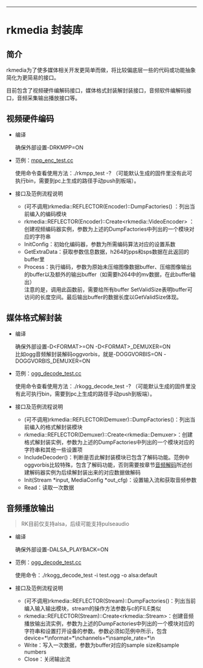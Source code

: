 ***
rkmedia 封装库
=============

简介
----

rkmedia为了使多媒体相关开发更简单而做，将比较偏底层一些的代码或功能抽象简化为更简易的接口。

目前包含了视频硬件编解码接口，媒体格式封装解封装接口，音频软件编解码接口，音频采集输出播放接口等。

视频硬件编码
----------

- 编译

    确保外部设置-DRKMPP=ON

- 范例：[mpp_enc_test.cc](../../frameworks/media/rkmpp/test/mpp_enc_test.cc)

    使用命令查看使用方法：./rkmpp_test -? （可能默认生成的固件里没有此可执行bin，需要到pc上生成的路径手动push到板端）。

- 接口及范例流程说明

    * (可不调用)rkmedia::REFLECTOR(Encoder)::DumpFactories() ：列出当前编入的编码模块
    * rkmedia::REFLECTOR(Encoder)::Create\<rkmedia::VideoEncoder\> ：创建视频编码器实例，参数为上述的DumpFactories中列出的一个模块对应的字符串
    * InitConfig：初始化编码器，参数为所需编码算法对应的设置系数
    * GetExtraData：获取参数信息数据，h264的pps和sps数据在此返回的buffer里
    * Process：执行编码，参数为原始未压缩图像数据buffer、压缩图像输出的buffer以及额外的输出buffer（如需要h264中的mv数据，在此buffer输出）  
    注意的是，调用此函数前，需要给所有buffer SetValidSize表明buffer可访问的长度空间。最后输出buffer的数据长度以GetValidSize体现。

媒体格式解封装
------------

- 编译

    确保外部设置-D\<FORMAT\>=ON -D\<FORMAT\>_DEMUXER=ON  
    比如ogg音频解封装解码oggvorbis，就是-DOGGVORBIS=ON -DOGGVORBIS_DEMUXER=ON

- 范例：[ogg_decode_test.cc](../../frameworks/media/ogg/test/ogg_decode_test.cc)

    使用命令查看使用方法：./rkogg_decode_test -? （可能默认生成的固件里没有此可执行bin，需要到pc上生成的路径手动push到板端）。

- 接口及范例流程说明

    * (可不调用)rkmedia::REFLECTOR(Demuxer)::DumpFactories()：列出当前编入的格式解封装模块
    * rkmedia::REFLECTOR(Demuxer)::Create\<rkmedia::Demuxer\>：创建格式解封装实例，参数为上述的DumpFactories中列出的一个模块对应的字符串和其他一些设置项
    * IncludeDecoder()：判断是否此解封装模块已包含了解码功能。范例中oggvorbis比较特殊，包含了解码功能，否则需要按章节[音频解码](#音频解码)所述创建解码器实例为后续解封装出来的对应数据做解码
    * Init(Stream *input, MediaConfig *out_cfg)：设置输入流和获取音频参数
    * Read：读取一次数据

音频播放输出
----------

> RK目前仅支持alsa，后续可能支持pulseaudio

- 编译

    确保外部设置-DALSA_PLAYBACK=ON

- 范例：[ogg_decode_test.cc](../../frameworks/media/ogg/test/ogg_decode_test.cc)

    使用命令：./rkogg_decode_test -i test.ogg -o alsa:default

- 接口及范例流程说明

    * (可不调用)rkmedia::REFLECTOR(Stream)::DumpFactories()：列出当前编入输入输出模块，stream的操作方法参数与c的FILE类似
    * rkmedia::REFLECTOR(Stream)::Create\<rkmedia::Stream\>：创建音频播放输出流实例，参数为上述的DumpFactories中列出的一个模块对应的字符串和设置打开设备的参数。参数必须如范例中所示，包含device=\*\\nformat=\*\\nchannels=\*\\nsample_rate=\*\\n
    * Write：写入一次数据，参数为buffer对应的sample size和sample numbers
    * Close：关闭输出流
